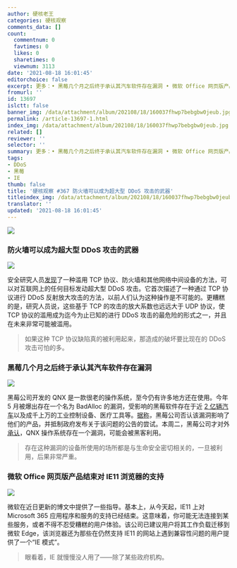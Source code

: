 ```yaml
---
author: 硬核老王
categories: 硬核观察
comments_data: []
count:
  commentnum: 0
  favtimes: 0
  likes: 0
  sharetimes: 0
  viewnum: 3113
date: '2021-08-18 16:01:45'
editorchoice: false
excerpt: 更多：• 黑莓几个月之后终于承认其汽车软件存在漏洞 • 微软 Office 网页版产品结束对 IE11 浏览器的支持
fromurl: ''
id: 13697
islctt: false
banner_img: /data/attachment/album/202108/18/160037fhwp7bebgbw0jeub.jpg
permalink: /article-13697-1.html
index_img: /data/attachment/album/202108/18/160037fhwp7bebgbw0jeub.jpg
related: []
reviewer: ''
selector: ''
summary: 更多：• 黑莓几个月之后终于承认其汽车软件存在漏洞 • 微软 Office 网页版产品结束对 IE11 浏览器的支持
tags:
- DDoS
- 黑莓
- IE
thumb: false
title: '硬核观察 #367 防火墙可以成为超大型 DDoS 攻击的武器'
titleindex_img: /data/attachment/album/202108/18/160037fhwp7bebgbw0jeub.jpg
translator: ''
updated: '2021-08-18 16:01:45'
---
```


![](/data/attachment/album/202108/18/160037fhwp7bebgbw0jeub.jpg)


### 防火墙可以成为超大型 DDoS 攻击的武器


![](/data/attachment/album/202108/18/160045qxow1u8x2ximovpu.jpg)


安全研究人员[发现](https://therecord.media/firewalls-and-middleboxes-can-be-weaponized-for-gigantic-ddos-attacks/)了一种滥用 TCP 协议、防火墙和其他网络中间设备的方法，可以对互联网上的任何目标发动超大型 DDoS 攻击。它首次描述了一种通过 TCP 协议进行 DDoS 反射放大攻击的方法，以前人们认为这种操作是不可能的。更糟糕的是，研究人员说，这些基于 TCP 的攻击的放大系数也远远大于 UDP 协议，使 TCP 协议的滥用成为迄今为止已知的进行 DDoS 攻击的最危险的形式之一，并且在未来非常可能被滥用。



> 
> 如果这种 TCP 协议缺陷真的被利用起来，那造成的破坏要比现在的 DDoS 攻击可怕的多。
> 
> 
> 


### 黑莓几个月之后终于承认其汽车软件存在漏洞


![](/data/attachment/album/202108/18/160120vewjmwz1337rzxrw.jpg)


黑莓公司开发的 QNX 是一款很老的操作系统，至今仍有许多地方还在使用。今年 5 月被爆出存在一个名为 BadAlloc 的漏洞，受影响的黑莓软件存在于近 [2 亿辆汽车](https://www.blackberry.com/us/en/company/newsroom/press-releases/2021/blackberry-qnx-software-is-now-embedded-in-over-195-million-vehicles)以及成千上万的工业控制设备、医疗工具等。[据称](https://www.politico.com/news/2021/08/17/blackberry-qnx-vulnerability-hackers-505649)，黑莓公司否认该漏洞影响了他们的产品，并抵制政府发布关于该问题的公告的尝试。本周二，黑莓公司才对外[承认](https://support.blackberry.com/kb/articleDetail?articleNumber=000082334)，QNX 操作系统存在一个漏洞，可能会被黑客利用。



> 
> 存在这种漏洞的设备所使用的场所都是与生命安全密切相关的，一旦被利用，后果非常严重。
> 
> 
> 


### 微软 Office 网页版产品结束对 IE11 浏览器的支持


![](/data/attachment/album/202108/18/160134nnwnwer4ner0nwbe.jpg)


微软在近日更新的博文中提供了一些指导。基本上，从今天起，IE11 上对 Microsoft 365 应用程序和服务的支持已经结束。这意味着，你可能无法连接到某些服务，或者不得不忍受糟糕的用户体验。该公司已建议用户将其工作负载迁移到微软 Edge，该浏览器还为那些在仍然支持 IE11 的网站上遇到兼容性问题的用户提供了一个“IE 模式”。



> 
> 眼看着，IE 就慢慢没人用了——除了某些政府机构。
> 
> 
>